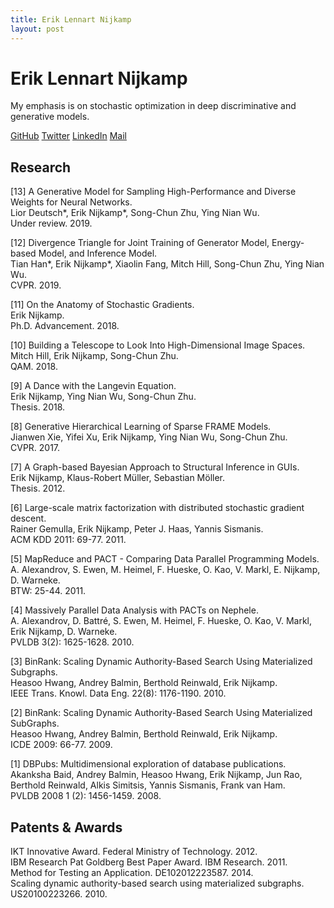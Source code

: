 ```yaml
---
title: Erik Lennart Nijkamp
layout: post
---
```


# Erik Lennart Nijkamp

My emphasis is on stochastic optimization in deep discriminative and generative models.

[GitHub](https://github.com/enijkamp)  [Twitter](https://twitter.com/erik_nijkamp) [LinkedIn](https://www.linkedin.com/in/enijkamp/) [Mail](mailto:erik.nijkamp@gmail.com)

## Research

[13] 
A Generative Model for Sampling High-Performance and Diverse Weights for Neural Networks.<br />
Lior Deutsch\*, Erik Nijkamp\*, Song-Chun Zhu, Ying Nian Wu.<br />
Under review. 2019.

[12] 
Divergence Triangle for Joint Training of Generator Model, Energy-based Model, and Inference Model.<br />
Tian Han\*, Erik Nijkamp\*, Xiaolin Fang, Mitch Hill, Song-Chun Zhu, Ying Nian Wu.<br />
CVPR. 2019.

[11] On the Anatomy of Stochastic Gradients.<br />
Erik Nijkamp.<br />
Ph.D. Advancement. 2018.

[10] Building a Telescope to Look Into High-Dimensional Image Spaces.<br />
Mitch Hill, Erik Nijkamp, Song-Chun Zhu.<br />
QAM. 2018.

[9] A Dance with the Langevin Equation.<br />
Erik Nijkamp, Ying Nian Wu, Song-Chun Zhu.<br />
Thesis. 2018.

[8] Generative Hierarchical Learning of Sparse FRAME Models.<br />
Jianwen Xie, Yifei Xu, Erik Nijkamp, Ying Nian Wu, Song-Chun Zhu.<br />
CVPR. 2017.

[7] A Graph-based Bayesian Approach to Structural Inference in GUIs.<br />
Erik Nijkamp, Klaus-Robert Müller, Sebastian Möller.<br />
Thesis. 2012.

[6] Large-scale matrix factorization with distributed stochastic gradient descent.<br />
Rainer Gemulla, Erik Nijkamp, Peter J. Haas, Yannis Sismanis.<br />
ACM KDD 2011: 69-77. 2011.

[5] MapReduce and PACT - Comparing Data Parallel Programming Models.<br />
A. Alexandrov, S. Ewen, M. Heimel, F. Hueske, O. Kao, V. Markl, E. Nijkamp, D. Warneke.<br />
BTW: 25-44. 2011.

[4] Massively Parallel Data Analysis with PACTs on Nephele.<br />
A. Alexandrov, D. Battré, S. Ewen, M. Heimel, F. Hueske, O. Kao, V. Markl, Erik Nijkamp, D. Warneke.<br />
PVLDB 3(2): 1625-1628. 2010.

[3] BinRank: Scaling Dynamic Authority-Based Search Using Materialized Subgraphs.<br />
Heasoo Hwang, Andrey Balmin, Berthold Reinwald, Erik Nijkamp.<br />
IEEE Trans. Knowl. Data Eng. 22(8): 1176-1190. 2010.

[2] BinRank: Scaling Dynamic Authority-Based Search Using Materialized SubGraphs.<br />
Heasoo Hwang, Andrey Balmin, Berthold Reinwald, Erik Nijkamp.<br />
ICDE 2009: 66-77. 2009.

[1] DBPubs: Multidimensional exploration of database publications.<br />
Akanksha Baid, Andrey Balmin, Heasoo Hwang, Erik Nijkamp, Jun Rao, Berthold Reinwald, Alkis Simitsis, Yannis Sismanis, Frank van Ham.<br />
PVLDB 2008 1 (2): 1456-1459. 2008.

## Patents & Awards
IKT Innovative Award. Federal Ministry of Technology. 2012.<br />
IBM Research Pat Goldberg Best Paper Award. IBM Research. 2011.<br />
Method for Testing an Application. DE102012223587. 2014.<br />
Scaling dynamic authority-based search using materialized subgraphs. US20100223266. 2010.<br />

